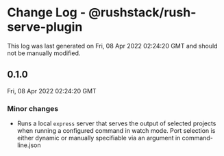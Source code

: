 # Change Log - @rushstack/rush-serve-plugin

This log was last generated on Fri, 08 Apr 2022 02:24:20 GMT and should not be manually modified.

## 0.1.0
Fri, 08 Apr 2022 02:24:20 GMT

### Minor changes

- Runs a local `express` server that serves the output of selected projects when running a configured command in watch mode. Port selection is either dynamic or manually specifiable via an argument in command-line.json

